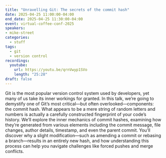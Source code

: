 ```yaml
---
title: "Unravelling Git: The secrets of the commit hash"
date: 2025-04-25 11:00:00-04:00
end_date: 2025-04-25 11:30:00-04:00
event: virtual-coffee-conf-2025
speakers:
- mike-street
categories:
  - stuff
tags:
  - git
  - version control
recordings:
  youtube:
    url: https://youtu.be/qrnVwyp1SVo
    length: "25:28"
draft: false
---
```


Git is the most popular version control system used by developers, yet many of us take its inner workings for granted. In this talk, we’re going to demystify one of Git’s most critical—but often overlooked—components: the commit hash. What appears to be a mere string of random letters and numbers is actually a carefully constructed fingerprint of your code’s history. We’ll explore the inner mechanics of commit hashes, examining how they’re generated from various elements including the commit message, file changes, author details, timestamp, and even the parent commit. You’ll discover why a slight modification—such as amending a commit or rebasing a branch—results in an entirely new hash, and how understanding this process can help you navigate challenges like forced pushes and merge conflicts.
